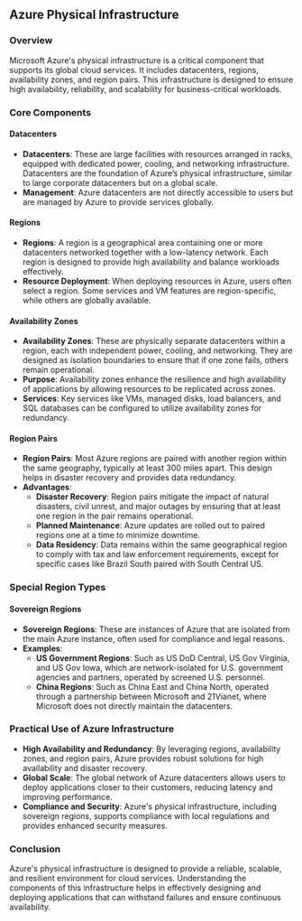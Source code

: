 ## Azure Physical Infrastructure

### Overview
Microsoft Azure's physical infrastructure is a critical component that supports its global cloud services. It includes datacenters, regions, availability zones, and region pairs. This infrastructure is designed to ensure high availability, reliability, and scalability for business-critical workloads.

### Core Components

#### Datacenters
- **Datacenters**: These are large facilities with resources arranged in racks, equipped with dedicated power, cooling, and networking infrastructure. Datacenters are the foundation of Azure’s physical infrastructure, similar to large corporate datacenters but on a global scale.
- **Management**: Azure datacenters are not directly accessible to users but are managed by Azure to provide services globally.

#### Regions
- **Regions**: A region is a geographical area containing one or more datacenters networked together with a low-latency network. Each region is designed to provide high availability and balance workloads effectively.
- **Resource Deployment**: When deploying resources in Azure, users often select a region. Some services and VM features are region-specific, while others are globally available.

#### Availability Zones
- **Availability Zones**: These are physically separate datacenters within a region, each with independent power, cooling, and networking. They are designed as isolation boundaries to ensure that if one zone fails, others remain operational.
- **Purpose**: Availability zones enhance the resilience and high availability of applications by allowing resources to be replicated across zones.
- **Services**: Key services like VMs, managed disks, load balancers, and SQL databases can be configured to utilize availability zones for redundancy.

#### Region Pairs
- **Region Pairs**: Most Azure regions are paired with another region within the same geography, typically at least 300 miles apart. This design helps in disaster recovery and provides data redundancy.
- **Advantages**:
  - **Disaster Recovery**: Region pairs mitigate the impact of natural disasters, civil unrest, and major outages by ensuring that at least one region in the pair remains operational.
  - **Planned Maintenance**: Azure updates are rolled out to paired regions one at a time to minimize downtime.
  - **Data Residency**: Data remains within the same geographical region to comply with tax and law enforcement requirements, except for specific cases like Brazil South paired with South Central US.

### Special Region Types

#### Sovereign Regions
- **Sovereign Regions**: These are instances of Azure that are isolated from the main Azure instance, often used for compliance and legal reasons.
- **Examples**:
  - **US Government Regions**: Such as US DoD Central, US Gov Virginia, and US Gov Iowa, which are network-isolated for U.S. government agencies and partners, operated by screened U.S. personnel.
  - **China Regions**: Such as China East and China North, operated through a partnership between Microsoft and 21Vianet, where Microsoft does not directly maintain the datacenters.

### Practical Use of Azure Infrastructure
- **High Availability and Redundancy**: By leveraging regions, availability zones, and region pairs, Azure provides robust solutions for high availability and disaster recovery.
- **Global Scale**: The global network of Azure datacenters allows users to deploy applications closer to their customers, reducing latency and improving performance.
- **Compliance and Security**: Azure's physical infrastructure, including sovereign regions, supports compliance with local regulations and provides enhanced security measures.

### Conclusion
Azure's physical infrastructure is designed to provide a reliable, scalable, and resilient environment for cloud services. Understanding the components of this infrastructure helps in effectively designing and deploying applications that can withstand failures and ensure continuous availability.
